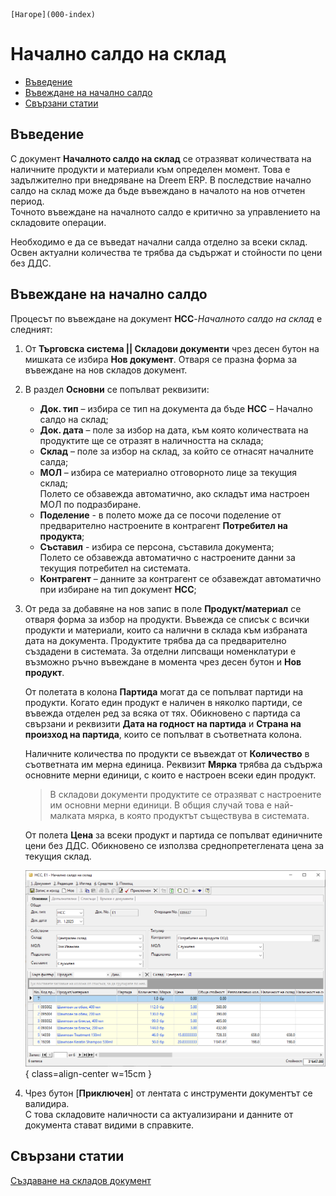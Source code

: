 ```{only} html
[Нагоре](000-index)
```

# Начално салдо на склад

- [Въведение](https://docs.unicontsoft.com/guide/erp/002-docs/002-trade-system/002-warehouse-documents/002-beg-saldo.html#id2)  
- [Въвеждане на начално салдо](https://docs.unicontsoft.com/guide/erp/002-docs/002-trade-system/002-warehouse-documents/002-beg-saldo.html#id3)  
- [Свързани статии](https://docs.unicontsoft.com/guide/erp/002-docs/002-trade-system/002-warehouse-documents/002-beg-saldo.html#id4)  

## **Въведение**

С документ **Началното салдо на склад** се отразяват количествата на наличните продукти и материали към определен момент. Това е задължително при внедряване на Dreem ERP. В последствие начално салдо на склад може да бъде въвеждано в началото на нов отчетен период.  
Точното въвеждане на началното салдо е критично за управлението на складовите операции.  

Необходимо е да се въведат начални салда отделно за всеки склад. Освен актуални количества те трябва да съдържат и стойности по цени без ДДС.  

## Въвеждане на начално салдо

Процесът по въвеждане на документ **НСС**-*Началното салдо на склад* е следният:  

1) От **Търговска система || Складови документи** чрез десен бутон на мишката се избира **Нов документ**. Отваря се празна форма за въвеждане на нов складов документ.  

2)  В раздел **Основни** се попълват реквизити:  

    - **Док. тип** – избира се тип на документа да бъде **НСС** – Начално салдо на склад;  
    - **Док. дата** – поле за избор на дата, към която количествата на продуктите ще се отразят в наличността на склада;  
    - **Склад** – поле за избор на склад, за който се отнасят началните салда;  
    - **МОЛ** – избира се материално отговорното лице за текущия склад;  
    Полето се обзавежда автоматично, ако складът има настроен МОЛ по подразбиране.  
    - **Поделение** - в полето може да се посочи поделение от предварително настроените в контрагент **Потребител на продукта**;  
    - **Съставил** - избира се персона, съставила документа;  
    Полето се обзавежда автоматично с настроените данни за текущия потребител на системата.  
    - **Контрагент** – данните за контрагент се обзавеждат автоматично при избиране на тип документ **НСС**;  

3) От реда за добавяне на нов запис в поле **Продукт/материал** се отваря форма за избор на продукти. Въвежда се списък с всички продукти и материали, които са налични в склада към избраната дата на документа. Продуктите трябва да са предварително създадени в системата. За отделни липсващи номенклатури е възможно ръчно въвеждане в момента чрез десен бутон и **Нов продукт**.  

    От полетата в колона **Партида** могат да се попълват партиди на продукти. Когато един продукт е наличен в няколко партиди, се въвежда отделен ред за всяка от тях. Обикновено с партида са свързани и реквизити **Дата на годност на партида** и **Страна на произход на партида**, които се попълват в съответната колона.  

    Наличните количества по продукти се въвеждат от **Количество** в съответната им мерна единица. Реквизит **Мярка** трябва да съдържа основните мерни единици, с които е настроен всеки един продукт.  
   
    > В складови документи продуктите се отразяват с настроените им основни мерни единици. В общия случай това е най-малката мярка, в която продуктът съществува в системата.   

    От полета **Цена** за всеки продукт и партида се попълват единичните цени без ДДС. Обикновено се използва среднопретеглената цена за текущия склад.  

   ![](902-beg-saldo1.png){ class=align-center w=15cm }

4) Чрез бутон [**Приключен**] от лентата с инструменти документът се валидира.   
С това складовите наличности са актуализирани и данните от документа стават видими в справките.  

## **Свързани статии**

[Създаване на складов документ](https://docs.unicontsoft.com/guide/erp/002-docs/002-trade-system/002-warehouse-documents/001-warehouse.html)